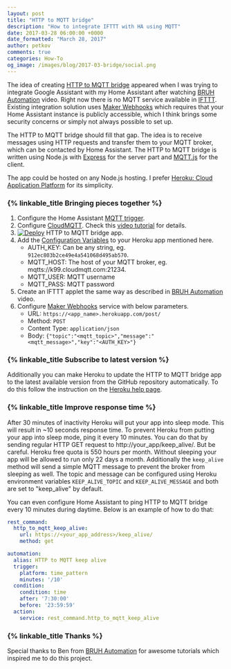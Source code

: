 ```yaml
---
layout: post
title: "HTTP to MQTT bridge"
description: "How to integrate IFTTT with HA using MQTT"
date: 2017-03-28 06:00:00 +0000
date_formatted: "March 28, 2017"
author: petkov
comments: true
categories: How-To
og_image: /images/blog/2017-03-bridge/social.png
---
```


The idea of creating [HTTP to MQTT bridge](https://github.com/petkov/http_to_mqtt) appeared when I was trying to integrate Google Assistant with my Home Assistant after watching [BRUH Automation](https://youtu.be/087tQ7Ly7f4?t=265) video. Right now there is no MQTT service available in [IFTTT](https://ifttt.com/about). Existing integration solution uses [Maker Webhooks](https://ifttt.com/maker_webhooks) which requires that your Home Assistant instance is publicly accessible, which I think brings some security concerns or simply not always possible to set up.

The HTTP to MQTT bridge should fill that gap. The idea is to receive messages using HTTP requests and transfer them to your MQTT broker, which can be contacted by Home Assistant. The HTTP to MQTT bridge is written using Node.js with [Express](https://expressjs.com/) for the server part and [MQTT.js](https://www.npmjs.com/package/mqtt) for the client.

<!--more-->

The app could be hosted on any Node.js hosting. I prefer [Heroku: Cloud Application Platform](https://www.heroku.com/home) for its simplicity.

### {% linkable_title Bringing pieces together %}

1. Configure the Home Assistant [MQTT trigger](/docs/automation/trigger/#mqtt-trigger).
1. Configure [CloudMQTT](https://www.cloudmqtt.com/). Check this [video tutorial](https://www.youtube.com/watch?v=VaWdvVVYU3A) for details.
1. [![Deploy](https://www.herokucdn.com/deploy/button.svg)](https://heroku.com/deploy?template=https://github.com/petkov/http_to_mqtt) HTTP to MQTT bridge app.
1. Add the [Configuration Variables](https://devcenter.heroku.com/articles/config-vars#setting-up-config-vars-for-a-deployed-application) to your Heroku app mentioned here.
   * AUTH_KEY: Can be any string, eg. `912ec803b2ce49e4a541068d495ab570`.
   * MQTT_HOST: The host of your MQTT broker, eg. mqtts://k99.cloudmqtt.com:21234.
   * MQTT_USER: MQTT username
   * MQTT_PASS: MQTT password
1. Create an IFTTT applet the same way as described in [BRUH Automation](https://youtu.be/087tQ7Ly7f4?t=265) video.
1. Configure [Maker Webhooks](https://ifttt.com/maker_webhooks) service with below parameters.
   * URL: `https://<app_name>.herokuapp.com/post/`
   * Method: `POST`
   * Content Type: `application/json`
   * Body: `{"topic":"<mqtt_topic>","message":"<mqtt_message>","key":"<AUTH_KEY>"}`

### {% linkable_title Subscribe to latest version %}

Additionally you can make Heroku to update the HTTP to MQTT bridge app to the latest available version from the GitHub repository automatically. To do this follow the instruction on the [Heroku help page](https://devcenter.heroku.com/articles/github-integration#automatic-deploys).

### {% linkable_title Improve response time %}

After 30 minutes of inactivity Heroku will put your app into sleep mode. This will result in ~10 seconds response time. To prevent Heroku from putting your app into sleep mode, ping it every 10 minutes. You can do that by sending regular HTTP GET request to http://your_app/keep_alive/. But be careful. Heroku free quota is 550 hours per month. Without sleeping your app will be allowed to run only 22 days a month. Additionally the `keep_alive` method will send a simple MQTT message to prevent the broker from sleeping as well. The topic and message can be configured using Heroku environment variables `KEEP_ALIVE_TOPIC` and `KEEP_ALIVE_MESSAGE` and both are set to "keep_alive" by default.

You can even configure Home Assistant to ping HTTP to MQTT bridge every 10 minutes during daytime. Below is an example of how to do that:

```yaml
rest_command:
  http_to_mqtt_keep_alive:
    url: https://<your_app_address>/keep_alive/
    method: get

automation:
  alias: HTTP to MQTT keep alive
  trigger:
    platform: time_pattern
    minutes: '/10'
  condition:
    condition: time
    after: '7:30:00'
    before: '23:59:59'
  action:
    service: rest_command.http_to_mqtt_keep_alive
```

### {% linkable_title Thanks %}

Special thanks to Ben from [BRUH Automation](https://www.youtube.com/channel/UCLecVrux63S6aYiErxdiy4w/featured) for awesome tutorials which inspired me to do this project.
